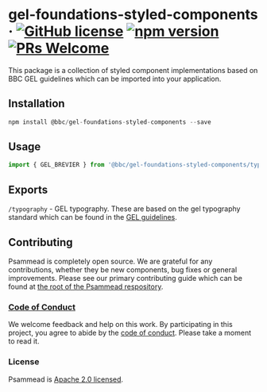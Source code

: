 # gel-foundations-styled-components &middot; [![GitHub license](https://img.shields.io/badge/license-Apache%202.0-blue.svg)](https://github.com/BBC-News/psammead/blob/latest/LICENSE) [![npm version](https://img.shields.io/npm/v/@bbc/gel-foundations-styled-components.svg)](https://www.npmjs.com/package/@bbc/gel-foundations-styled-components) [![PRs Welcome](https://img.shields.io/badge/PRs-welcome-brightgreen.svg)](https://reactjs.org/docs/how-to-contribute.html#your-first-pull-request)

This package is a collection of styled component implementations based on BBC GEL guidelines which can be imported into your application.

## Installation

```jsx
npm install @bbc/gel-foundations-styled-components --save
```

## Usage

```jsx
import { GEL_BREVIER } from '@bbc/gel-foundations-styled-components/typography';
```

## Exports

`/typography` - GEL typography. These are based on the gel typography standard which can be found in the [GEL guidelines](https://www.bbc.co.uk/gel/guidelines/typography).

## Contributing

Psammead is completely open source. We are grateful for any contributions, whether they be new components, bug fixes or general improvements. Please see our primary contributing guide which can be found at [the root of the Psammead respository](https://github.com/BBC-News/psammead/blob/latest/CONTRIBUTING.md).

### [Code of Conduct](https://github.com/BBC-News/psammead/blob/latest/CODE_OF_CONDUCT.md)

We welcome feedback and help on this work. By participating in this project, you agree to abide by the [code of conduct](https://github.com/BBC-News/psammead/blob/latest/CODE_OF_CONDUCT.md). Please take a moment to read it.

### License

Psammead is [Apache 2.0 licensed](https://github.com/BBC-News/psammead/blob/latest/LICENSE).
